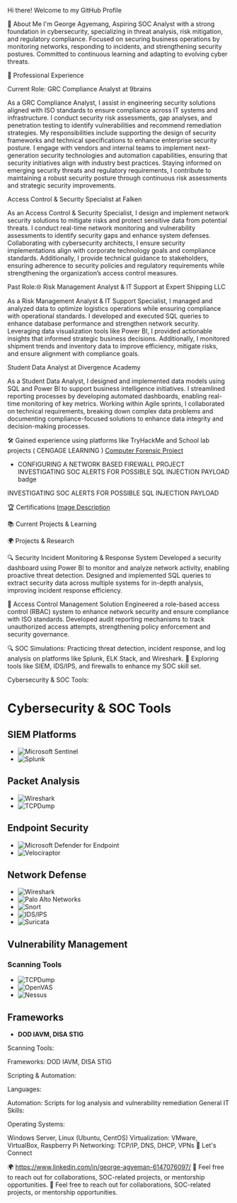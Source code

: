 Hi there! Welcome to my GitHub Profile

🌟 About Me I'm George Agyemang, Aspiring SOC Analyst with a strong foundation in cybersecurity, specializing in threat analysis, risk mitigation, and regulatory compliance. Focused on securing business operations by monitoring networks, responding to incidents, and strengthening security postures. Committed to continuous learning and adapting to evolving cyber threats.

💼 Professional Experience

Current Role: GRC Compliance Analyst at 9brains

As a GRC Compliance Analyst, I assist in engineering security solutions aligned with ISO standards to ensure compliance across IT systems and infrastructure. I conduct security risk assessments, gap analyses, and penetration testing to identify vulnerabilities and recommend remediation strategies. My responsibilities include supporting the design of security frameworks and technical specifications to enhance enterprise security posture. I engage with vendors and internal teams to implement next-generation security technologies and automation capabilities, ensuring that security initiatives align with industry best practices. Staying informed on emerging security threats and regulatory requirements, I contribute to maintaining a robust security posture through continuous risk assessments and strategic security improvements.

Access Control & Security Specialist at Falken

As an Access Control & Security Specialist, I design and implement network security solutions to mitigate risks and protect sensitive data from potential threats. I conduct real-time network monitoring and vulnerability assessments to identify security gaps and enhance system defenses. Collaborating with cybersecurity architects, I ensure security implementations align with corporate technology goals and compliance standards. Additionally, I provide technical guidance to stakeholders, ensuring adherence to security policies and regulatory requirements while strengthening the organization’s access control measures.

Past Role:🌐 Risk Management Analyst & IT Support at Expert Shipping LLC

As a Risk Management Analyst & IT Support Specialist, I managed and analyzed data to optimize logistics operations while ensuring compliance with operational standards. I developed and executed SQL queries to enhance database performance and strengthen network security. Leveraging data visualization tools like Power BI, I provided actionable insights that informed strategic business decisions. Additionally, I monitored shipment trends and inventory data to improve efficiency, mitigate risks, and ensure alignment with compliance goals.

Student Data Analyst at Divergence Academy

As a Student Data Analyst, I designed and implemented data models using SQL and Power BI to support business intelligence initiatives. I streamlined reporting processes by developing automated dashboards, enabling real-time monitoring of key metrics. Working within Agile sprints, I collaborated on technical requirements, breaking down complex data problems and documenting compliance-focused solutions to enhance data integrity and decision-making processes.

🛠️ Gained experience using platforms like TryHackMe and School lab projects ( CENGAGE LEARNING )
[Computer Forensic Project](https://github.com/GeorgeAgyemang/Readme-file/blob/main/Computer%20Forensic%20Project%20.txt)

- CONFIGURING A NETWORK BASED FIREWALL PROJECT
INVESTIGATING SOC ALERTS FOR POSSIBLE SQL INJECTION PAYLOAD badge

INVESTIGATING SOC ALERTS FOR POSSIBLE SQL INJECTION PAYLOAD

🏆 Certifications
[Image Description]([URL-of-your-image](https://github.com/user-attachments/assets/97ed1103-3021-4b5c-b23a-b76cd7c10a22))




📚 Current Projects & Learning

🌍 Projects & Research

🔍 Security Incident Monitoring & Response System
Developed a security dashboard using Power BI to monitor and analyze network activity, enabling proactive threat detection. Designed and implemented SQL queries to extract security data across multiple systems for in-depth analysis, improving incident response efficiency.

🔐 Access Control Management Solution
Engineered a role-based access control (RBAC) system to enhance network security and ensure compliance with ISO standards. Developed audit reporting mechanisms to track unauthorized access attempts, strengthening policy enforcement and security governance.

🔍 SOC Simulations:
Practicing threat detection, incident response, and log analysis on platforms like Splunk, ELK Stack, and Wireshark.
🚀 Exploring tools like SIEM, IDS/IPS, and firewalls to enhance my SOC skill set.

Cybersecurity & SOC Tools:

# Cybersecurity & SOC Tools

## SIEM Platforms
- ![Microsoft Sentinel](https://img.shields.io/badge/Microsoft%20Sentinel-blue)
- ![Splunk](https://img.shields.io/badge/Splunk-black)

## Packet Analysis
- ![Wireshark](https://img.shields.io/badge/Wireshark-blue)
- ![TCPDump](https://img.shields.io/badge/TCPDump-green)

## Endpoint Security
- ![Microsoft Defender for Endpoint](https://img.shields.io/badge/Microsoft%20Defender%20for%20Endpoint-blue)
- ![Velociraptor](https://img.shields.io/badge/Velociraptor-purple)

## Network Defense
- ![Wireshark](https://img.shields.io/badge/Wireshark-blue)
- ![Palo Alto Networks](https://img.shields.io/badge/Palo%20Alto%20Networks-teal)
- ![Snort](https://img.shields.io/badge/Snort-orange)
- ![IDS/IPS](https://img.shields.io/badge/IDS%2FIPS-blue)
- ![Suricata](https://img.shields.io/badge/Suricata-red)

## Vulnerability Management

### Scanning Tools
- ![TCPDump](https://img.shields.io/badge/TCPDump-green)
- ![OpenVAS](https://img.shields.io/badge/OpenVAS-green)
- ![Nessus](https://img.shields.io/badge/Nessus-green)

## Frameworks
- **DOD IAVM, DISA STIG**



Scanning Tools:

    
Frameworks: DOD IAVM, DISA STIG

Scripting & Automation:

Languages:
  
Automation: Scripts for log analysis and vulnerability remediation
General IT Skills:

Operating Systems:

Windows Server, Linux (Ubuntu, CentOS)
Virtualization: VMware, VirtualBox, Raspberry Pi
Networking: TCP/IP, DNS, DHCP, VPNs
🤝 Let's Connect

🌍 https://www.linkedin.com/in/george-agyeman-6147076097/
📩 Feel free to reach out for collaborations, SOC-related projects, or mentorship opportunities. 📩 Feel free to reach out for collaborations, SOC-related projects, or mentorship opportunities.
